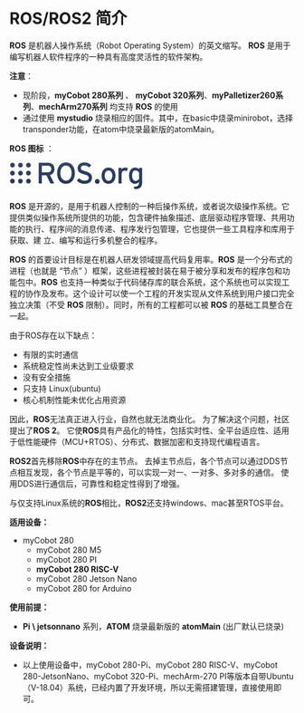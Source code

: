 # ROS/ROS2 简介

**ROS** 是机器人操作系统（Robot Operating System）的英文缩写。
**ROS** 是用于编写机器人软件程序的一种具有高度灵活性的软件架构。

**注意**：

- 现阶段，**myCobot 280系列** 、 **myCobot 320系列**、**myPalletizer260系列**、**mechArm270系列** 均支持 **ROS** 的使用
- 通过使用 **mystudio** 烧录相应的固件。其中，在basic中烧录minirobot，选择transponder功能，在atom中烧录最新版的atomMain。

**ROS 图标** ：

![ROS图标](../../../resource\3-FunctionsAndApplications\6.developmentGuide\ROS/ROSicon.png)

**ROS** 是开源的，是用于机器人控制的一种后操作系统，或者说次级操作系统。它提供类似操作系统所提供的功能，包含硬件抽象描述、底层驱动程序管理、共用功能的执行、程序间的消息传递、程序发行包管理，它也提供一些工具程序和库用于获取、建 立、编写和运行多机整合的程序。

**ROS** 的首要设计目标是在机器人研发领域提高代码复用率。**ROS** 是一个分布式的进程（也就是 “节点” ）框架，这些进程被封装在易于被分享和发布的程序包和功能包中。**ROS** 也支持一种类似于代码储存库的联合系统，这个系统也可以实现工程的协作及发布。这个设计可以使一个工程的开发实现从文件系统到用户接口完全独立决策（不受 **ROS** 限制）。同时，所有的工程都可以被 **ROS** 的基础工具整合在一起。

由于ROS存在以下缺点：

- 有限的实时通信
- 系统稳定性尚未达到工业级要求
- 没有安全措施
- 只支持 Linux(ubuntu)
- 核心机制性能未优化占用资源

因此，**ROS**无法真正进入行业，自然也就无法商业化。 为了解决这个问题，社区提出了**ROS 2**。 它使**ROS**具有产品化的特性，包括实时性、全平台适应性、适用于低性能硬件（MCU+RTOS）、分布式、数据加密和支持现代编程语言。

**ROS2**首先移除**ROS**中存在的主节点。 去掉主节点后，各个节点可以通过DDS节点相互发现，各个节点是平等的，可以实现一对一、一对多、多对多的通信。 使用DDS进行通信后，可靠性和稳定性得到了增强。

与仅支持Linux系统的**ROS**相比，**ROS2**还支持windows、mac甚至RTOS平台。

**适用设备：**

- myCobot 280
  - myCobot 280 M5
  - myCobot 280 PI
  - **myCobot 280 RISC-V**
  - myCobot 280 Jetson Nano
  - myCobot 280 for Arduino <br>

**使用前提：**

- **Pi \ jetsonnano** 系列，**ATOM** 烧录最新版的 **atomMain** (出厂默认已烧录)

**设备说明：**

- 以上使用设备中，myCobot 280-Pi、myCobot 280 RISC-V、myCobot 280-JetsonNano、myCobot 320-Pi、mechArm-270 PI等版本自带Ubuntu（V-18.04）系统，已经内置了开发环境，所以无需搭建管理，直接使用即可。